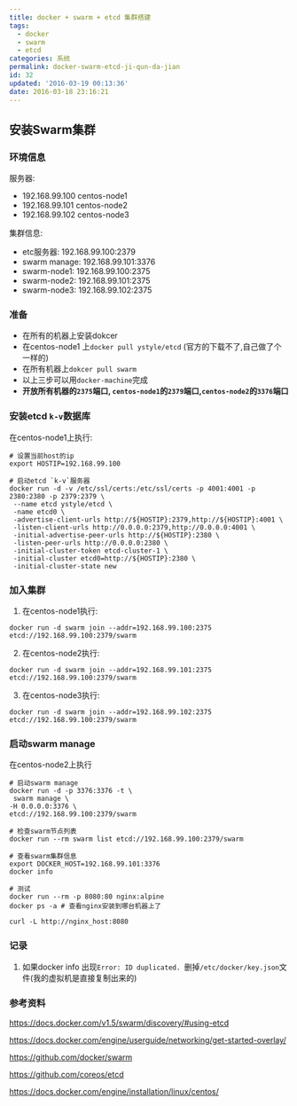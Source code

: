 ```yaml
---
title: docker + swarm + etcd 集群搭建
tags:
  - docker
  - swarm
  - etcd
categories: 系统
permalink: docker-swarm-etcd-ji-qun-da-jian
id: 32
updated: '2016-03-19 00:13:36'
date: 2016-03-18 23:16:21
---
```


## 安装Swarm集群

### 环境信息
服务器:

- 192.168.99.100 centos-node1
- 192.168.99.101 centos-node2
- 192.168.99.102 centos-node3

集群信息:

- etc服务器: 192.168.99.100:2379
- swarm manage: 192.168.99.101:3376
- swarm-node1: 192.168.99.100:2375
- swarm-node2: 192.168.99.101:2375
- swarm-node3: 192.168.99.102:2375

### 准备

- 在所有的机器上安装dokcer
- 在centos-node1 上`docker pull ystyle/etcd` (官方的下载不了,自己做了个一样的)
- 在所有机器上`dokcer pull swarm`
- 以上三步可以用`docker-machine`完成
- **开放所有机器的`2375`端口, `centos-node1`的`2379`端口,`centos-node2`的`3376`端口**

### 安装etcd `k-v`数据库
在centos-node1上执行:

```shell
# 设置当前host的ip
export HOSTIP=192.168.99.100

# 启动etcd `k-v`服务器
docker run -d -v /etc/ssl/certs:/etc/ssl/certs -p 4001:4001 -p 2380:2380 -p 2379:2379 \
 --name etcd ystyle/etcd \
 -name etcd0 \
 -advertise-client-urls http://${HOSTIP}:2379,http://${HOSTIP}:4001 \
 -listen-client-urls http://0.0.0.0:2379,http://0.0.0.0:4001 \
 -initial-advertise-peer-urls http://${HOSTIP}:2380 \
 -listen-peer-urls http://0.0.0.0:2380 \
 -initial-cluster-token etcd-cluster-1 \
 -initial-cluster etcd0=http://${HOSTIP}:2380 \
 -initial-cluster-state new
```

### 加入集群

1. 在centos-node1执行:
```shell
docker run -d swarm join --addr=192.168.99.100:2375 etcd://192.168.99.100:2379/swarm
```

2. 在centos-node2执行:
```shell
docker run -d swarm join --addr=192.168.99.101:2375 etcd://192.168.99.100:2379/swarm
```

3. 在centos-node3执行:
```shell
docker run -d swarm join --addr=192.168.99.102:2375 etcd://192.168.99.100:2379/swarm
```

### 启动swarm manage
在centos-node2上执行
```shell
# 启动swarm manage
docker run -d -p 3376:3376 -t \
 swarm manage \
-H 0.0.0.0:3376 \
etcd://192.168.99.100:2379/swarm

# 检查swarm节点列表
docker run --rm swarm list etcd://192.168.99.100:2379/swarm

# 查看swarm集群信息
export DOCKER_HOST=192.168.99.101:3376
docker info

# 测试
docker run --rm -p 8080:80 nginx:alpine
docker ps -a # 查看nginx安装到哪台机器上了

curl -L http://nginx_host:8080  
```

### 记录
1. 如果docker info 出现`Error: ID duplicated. `删掉`/etc/docker/key.json`文件(我的虚拟机是直接复制出来的)


### 参考资料
https://docs.docker.com/v1.5/swarm/discovery/#using-etcd

https://docs.docker.com/engine/userguide/networking/get-started-overlay/

https://github.com/docker/swarm

https://github.com/coreos/etcd

https://docs.docker.com/engine/installation/linux/centos/
